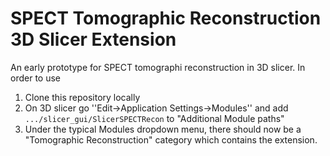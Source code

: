 # SPECT Tomographic Reconstruction 3D Slicer Extension
An early prototype for SPECT tomographi reconstruction in 3D slicer. In order to use

1. Clone this repository locally
2. On 3D slicer go ''Edit->Application Settings->Modules'' and add `.../slicer_gui/SlicerSPECTRecon` to "Additional Module paths"
3. Under the typical Modules dropdown menu, there should now be a "Tomographic Reconstruction" category which contains the extension.
